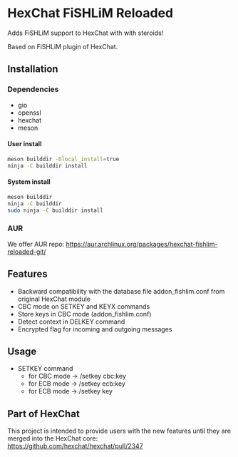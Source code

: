 HexChat FiSHLiM Reloaded
========================

Adds FiSHLiM support to HexChat with with steroids!

Based on FiSHLiM plugin of HexChat.

Installation
------------

### Dependencies

- gio
- openssl
- hexchat
- meson

#### User install

```sh
meson builddir -Dlocal_install=true
ninja -C builddir install
```

#### System install

```sh
meson builddir
ninja -C builddir
sudo ninja -C builddir install
```

### AUR

We offer AUR repo: https://aur.archlinux.org/packages/hexchat-fishlim-reloaded-git/

Features
--------

- Backward compatibility with the database file addon_fishlim.conf from original HexChat module
- CBC mode on SETKEY and KEYX commands
- Store keys in CBC mode (addon_fishlim.conf)
- Detect context in DELKEY command
- Encrypted flag for incoming and outgoing messages

Usage
-----

- SETKEY command
  - for CBC mode -> /setkey cbc:key
  - for ECB mode -> /setkey ecb:key
  - for ECB mode -> /setkey key

Part of HexChat
---------------

This project is intended to provide users with the new features until they are merged into the HexChat core: https://github.com/hexchat/hexchat/pull/2347
